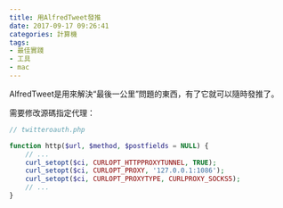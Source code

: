 ```yaml
---
title: 用AlfredTweet發推
date: 2017-09-17 09:26:41
categories: 計算機
tags:
- 最佳實踐
- 工具
- mac
---
```

AlfredTweet是用來解決“最後一公里”問題的東西，有了它就可以隨時發推了。

需要修改源碼指定代理：

```php
// twitteroauth.php

function http($url, $method, $postfields = NULL) {
    // ...
    curl_setopt($ci, CURLOPT_HTTPPROXYTUNNEL, TRUE);
    curl_setopt($ci, CURLOPT_PROXY, '127.0.0.1:1086');
    curl_setopt($ci, CURLOPT_PROXYTYPE, CURLPROXY_SOCKS5);
    // ...
}
```



